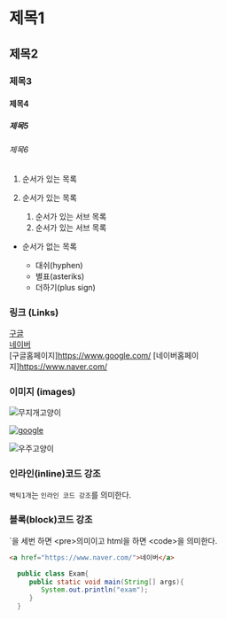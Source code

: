# 제목1

## 제목2

### 제목3

#### 제목4

##### 제목5

###### 제목6

1. 순서가 있는 목록
2. 순서가 있는 목록

   1. 순서가 있는 서브 목록
   2. 순서가 있는 서브 목록

- 순서가 없는 목록

  - 대쉬(hyphen)

  * 별표(asteriks)

  - 더하기(plus sign)

### 링크 (Links)

[구글](https://www.google.com/)  
[네이버](https://www.naver.com)  
[구글홈페이지]<https://www.google.com/>
[네이버홈페이지]<https://www.naver.com/>

### 이미지 (images)

![무지개고양이](https://cdn.aitimes.kr/news/photo/202303/27617_41603_044.jpg)

[![google](https://as2.ftcdn.net/v2/jpg/05/56/64/63/1000_F_556646398_8IJsoryuJUH8KTM3MI7ZuBxQOuXY5603.jpg)](https://www.google.com)

![우주고양이](https://i.etsystatic.com/30429057/r/il/ff7ada/4630539197/il_fullxfull.4630539197_gdbg.jpg)

### 인라인(inline)코드 강조

`백틱1개`는 `인라인 코드 강조`를 의미한다.

### 블록(block)코드 강조

`을 세번 하면 <pre\>의미이고 html을 하면 <code\>을 의미한다.

```html
<a href="https://www.naver.com/">네이버</a>
```

```java
  public class Exam{
     public static void main(String[] args){
        System.out.println("exam");
     }
  }
```
